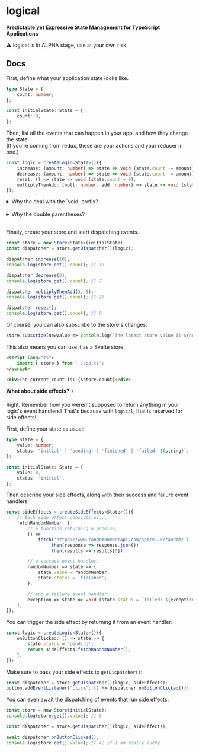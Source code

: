 # logical

**Predictable yet Expressive State Management for TypeScript Applications**

⚠️ logical is in ALPHA stage, use at your own risk.

## Docs

First, define what your application state looks like.

```typescript
type State = {
    count: number;
};

const initialState: State = {
    count: 0,
};
```

Then, list all the events that can happen in your app, and how they change the state.  
(If you're coming from redux, these are your actions and your reducer in one.)

```typescript
const logic = createLogic<State>()({
    increase: (amount: number) => state => void (state.count += amount),
    decrease: (amount: number) => state => void (state.count -= amount),
    reset: () => state => void (state.count = 0),
    multiplyThenAdd: (mult: number, add: number) => state => void (state.count = state.count * mult + add),
});
```

<details>
<summary>Why the deal with the `void` prefix?</summary>
It ensures that the assignment following it does not return a value. You could also wrap the assignment in curly braces if you prefer:

```typescript
const logic = createLogic<State>()({
    increase: (amount: number) => state => {
        state.count += amount;
    },
    // ...
});
```

</details>
<br/>

<details>
<summary>Why the double parentheses?</summary>
That's the only way I could get TypeScript to properly infer but not constrain the type you're passing to `createLogic()` here (ie. 'partial type argument inference'). See https://stackoverflow.com/questions/62490272/how-can-i-have-typescript-infer-the-value-for-a-constrained-generic-type-when-sp for example.
</details>
<br/>

Finally, create your store and start dispatching events.

```typescript
const store = new Store<State>(initialState);
const dispatcher = store.getDispatcher()(logic);

dispatcher.increase(10);
console.log(store.get().count); // 10

dispatcher.decrease(3);
console.log(store.get().count); // 7

dispatcher.multiplyThenAdd(3, 5);
console.log(store.get().count); // 26

dispatcher.reset();
console.log(store.get().count); // 0
```

Of course, you can also subscribe to the store's changes:

```typescript
store.subscribe(newValue => console.log(`The latest store value is ${newValue}`));
```

This also means you can use it as a Svelte store:

```html
<script lang="ts">
    import { store } from './app.ts';
</script>

<div>The current count is: {$store.count}</div>
```

**What about side effects?** ⚡️

Right. Remember how you weren't supposed to return anything in your logic's event handlers? That's because with `logical`, that is reserved for side effects!

First, define your state as usual:

```typescript
type State = {
    value: number;
    status: 'initial' | 'pending' | 'finished' | `failed: ${string}`;
};

const initialState: State = {
    value: 0,
    status: 'initial',
};
```

Then describe your side effects, along with their success and failure event handlers:

```typescript
const sideEffects = createSideEffects<State>()({
    // Each side effect consists of...
    fetchRandomNumber: [
        // a function returning a promise,
        () =>
            fetch('https://www.randomnumberapi.com/api/v1.0/random/')
                .then(response => response.json())
                .then(results => results[0]),

        // a success event handler,
        randomNumber => state => {
            state.value = randomNumber;
            state.status = 'finished';
        },

        // and a failure event handler.
        exception => state => void (state.status = `failed: ${exception.message}`),
    ],
});
```

You can trigger the side effect by returning it from an event handler:

```typescript
const logic = createLogic<State>()({
    onButtonClicked: () => state => {
        state.status = 'pending';
        return sideEffects.fetchRandomNumber();
    },
});
```

Make sure to pass your side effects to `getDispatcher()`:

```typescript
const dispatcher = store.getDispatcher()(logic, sideEffects);
button.addEventListener('click', () => dispatcher.onButtonClicked());
```

You can even await the dispatching of events that run side effects:

```typescript
const store = new Store(initialState);
console.log(store.get().value); // 0

const dispatcher = store.getDispatcher()(logic, sideEffects);

await dispatcher.onButtonClicked();
console.log(store.get().value); // 42 if I am really lucky
```
